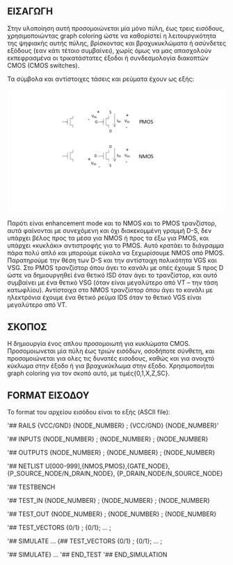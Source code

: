 ## ΕΙΣΑΓΩΓΗ

Στην υλοποίηση αυτή προσομοιώνεται μία μόνο πύλη, έως τρεις εισόδους, χρησιμοποιώντας 
graph coloring ώστε να καθορίστεί η λειτουργικότητα της ψηφιακής αυτής πύλης, βρίσκοντας 
και βραχυκυκλώματα ή ασύνδετες εξόδους (εαν κάτι τέτοιο συμβαίνει), χωρίς όμως να μας απασχολούν 
εκπεφρασμένα οι τρικατάστατες έξοδοι ή συνδεσμολογία διακοπτών CMOS (CMOS switches). 

Τα σύμβολα και αντίστοιχες τάσεις και ρεύματα έχουν ως εξής:

![alt text](https://github.com/akourkoulos/CAD-Tools/blob/main/2nd%20set/images/transistors.png)  

Παρότι είναι enhancement mode και το NMOS και το PMOS τρανζίστορ, αυτά φαίνονται 
με συνεχόμενη και όχι διακεκομμένη γραμμή D-S, δεν υπάρχει βέλος προς τα μέσα για NMOS ή προς τα 
έξω για PMOS, και υπάρχει «κυκλάκι» αντιστροφής για το PMOS. Αυτό κρατάει το διάγραμμα πάρα πολύ 
απλό και μπορούμε εύκολα να ξεχωρίσουμε NMOS από PMOS. Παρατηρούμε την θέση των D-S και την 
αντίστοιχη πολικότητα VGS και VSG. Στο PMOS τρανζίστορ όπου άγει το κανάλι με οπές έχουμε S προς
D ώστε να δημιουργηθεί ένα θετικό ISD όταν άγει το τρανζίστορ, και αυτό συμβαίνει με ένα θετικό
VSG (όταν είναι μεγαλύτερο από VT – την τάση κατωφλίου). Αντίστοιχα στο NMOS τρανζίστορ όπου 
άγει το κανάλι με ηλεκτρόνια έχουμε ένα θετικό ρεύμα IDS όταν το θετικό VGS είναι μεγαλύτερο 
από VT.

## ΣΚΟΠΟΣ

Η δημιουργία ένος απλου προσομοιωτή για κυκλώματα CMOS. Προσομοιωνεται μία πύλη έως τριών 
εισόδων, οσοδήποτε σύνθετη, και προσομοιώνεται για ολες τις δυνατές εισοδους, καθώς και 
για ανοιχτό κύκλωμα στην έξοδο ή για βραχυκύκλωμα στην έξοδο. Χρησιμοποιήται graph 
coloring για τον σκοπό αυτό, με τιμές{0,1,Χ,Ζ,SC}. 

## FORMAT ΕΙΣΟΔΟΥ
Το format του αρχείου εισόδου είναι το εξής (ASCII file):

'## RAILS
{VCC/GND} {NODE_NUMBER} ;  {VCC/GND} {NODE_NUMBER}'

'## INPUTS
{NODE_NUMBER} ; {NODE_NUMBER} ;
{NODE_NUMBER}

'## OUTPUTS
{NODE_NUMBER} ; {NODE_NUMBER} ;
{NODE_NUMBER}

'## NETLIST
U[000-999],{NMOS,PMOS},{GATE_NODE},{P_SOURCE_NODE/N_DRAIN_NODE}, {P_DRAIN_NODE/N_SOURCE_NODE}

'## TESTBENCH

'## TEST_IN
{NODE_NUMBER} ; {NODE_NUMBER} ;
{NODE_NUMBER}

'## TEST_OUT
{NODE_NUMBER} ; {NODE_NUMBER} ;
{NODE_NUMBER}

'## TEST_VECTORS
{0/1} ; {0/1}; … ;

'## SIMULATE
…
{## TEST_VECTORS
{0/1} ; {0/1}; … ;

'## SIMULATE}
…
'## END_TEST
'## END_SIMULATION
